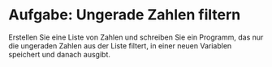 # Aufgabe: Ungerade Zahlen filtern

Erstellen Sie eine Liste von Zahlen und schreiben Sie ein Programm, das nur die ungeraden Zahlen aus der Liste filtert, in einer neuen Variablen speichert und danach ausgibt.
